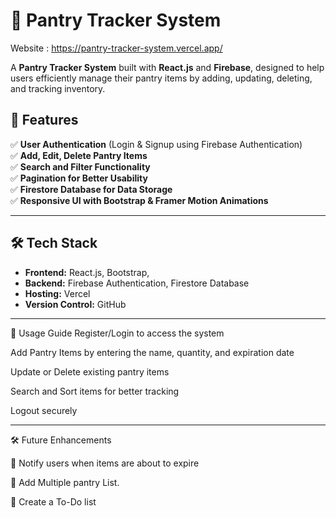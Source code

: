 # 🥫 Pantry Tracker System  

Website : https://pantry-tracker-system.vercel.app/ 

A **Pantry Tracker System** built with **React.js** and **Firebase**, designed to help users efficiently manage their pantry items by adding, updating, deleting, and tracking inventory. 

## 🚀 Features  
✅ **User Authentication** (Login & Signup using Firebase Authentication)  
✅ **Add, Edit, Delete Pantry Items**  
✅ **Search and Filter Functionality**  
✅ **Pagination for Better Usability**  
✅ **Firestore Database for Data Storage**  
✅ **Responsive UI with Bootstrap & Framer Motion Animations**  

---

## 🛠️ Tech Stack  
- **Frontend:** React.js, Bootstrap,  
- **Backend:** Firebase Authentication, Firestore Database  
- **Hosting:** Vercel
- **Version Control:**  GitHub

---

🎯 Usage Guide
Register/Login to access the system

Add Pantry Items by entering the name, quantity, and expiration date

Update or Delete existing pantry items

Search and Sort items for better tracking

Logout securely

---

🛠️ Future Enhancements

🚀 Notify users when items are about to expire

🚀 Add Multiple pantry List.

🚀 Create a To-Do list 
